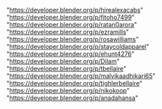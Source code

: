 "https://developer.blender.org/p/hirealexacabs"
"https://developer.blender.org/p/fitoho7499"
"https://developer.blender.org/p/ratan0arora"
"https://developer.blender.org/p/ezramills"
"https://developer.blender.org/p/rosawilliams"
"https://developer.blender.org/p/staycoldapparel"
"https://developer.blender.org/p/ehunt4276"
"https://developer.blender.org/p/Dilam"
"https://developer.blender.org/p/tbellaire"
"https://developer.blender.org/p/malvikaadhikari65"
"https://developer.blender.org/p/tighlerbellaire"
"https://developer.blender.org/p/nikokoop"
"https://developer.blender.org/p/anadahansa"
 
